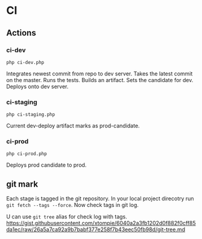 # CI

## Actions

### ci-dev

`php ci-dev.php`

Integrates newest commit from repo to dev server.
Takes the latest commit on the master.
Runs the tests.
Builds an artifact.
Sets the candidate for dev.
Deploys onto dev server.

### ci-staging

`php ci-staging.php`

Current dev-deploy artifact marks as prod-candidate.

### ci-prod

`php ci-prod.php`

Deploys prod candidate to prod.

## git mark

Each stage is tagged in the git repository.
In your local project direcotry run `git fetch --tags --force`.
Now check tags in git log.

U can use `git tree` alias for check log with tags.
https://gist.githubusercontent.com/xtompie/6040a2a3fb1202d0f882f0cff85da1ec/raw/26a5a7ca92a9b7babf377e258f7b43eec50fb98d/git-tree.md
